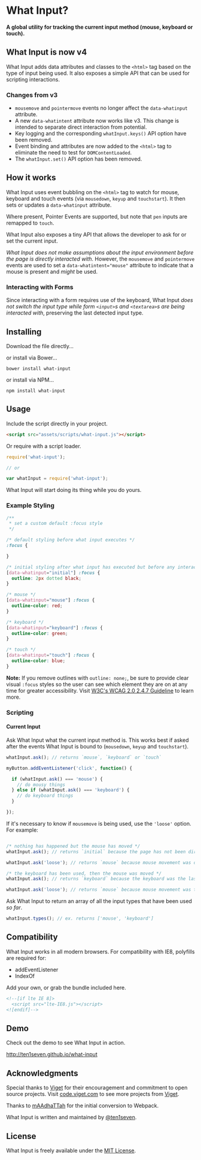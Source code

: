 # What Input?

__A global utility for tracking the current input method (mouse, keyboard or touch).__

## What Input is now v4

What Input adds data attributes and classes to the `<html>` tag based on the type of input being used. It also exposes a simple API that can be used for scripting interactions.

### Changes from v3

* `mousemove` and `pointermove` events no longer affect the `data-whatinput` attribute.
* A new `data-whatintent` attribute now works like v3. This change is intended to separate direct interaction from potential.
* Key logging and the corresponding `whatInput.keys()` API option have been removed.
* Event binding and attributes are now added to the `<html>` tag to eliminate the need to test for `DOMContentLoaded`.
* The `whatInput.set()` API option has been removed.

## How it works

What Input uses event bubbling on the `<html>` tag to watch for mouse, keyboard and touch events (via `mousedown`, `keyup` and `touchstart`). It then sets or updates a `data-whatinput` attribute.

Where present, Pointer Events are supported, but note that `pen` inputs are remapped to `touch`.

What Input also exposes a tiny API that allows the developer to ask for or set the current input.

_What Input does not make assumptions about the input environment before the page is directly interacted with._ However, the `mousemove` and `pointermove` events are used to set a `data-whatintent="mouse"` attribute to indicate that a mouse is present and _might_ be used.

### Interacting with Forms

Since interacting with a form requires use of the keyboard, What Input _does not switch the input type while form `<input>`s and `<textarea>`s are being interacted with_, preserving the last detected input type.

## Installing

Download the file directly...

or install via Bower...

```shell
bower install what-input
```

or install via NPM...

```shell
npm install what-input
```

## Usage

Include the script directly in your project.

```html
<script src="assets/scripts/what-input.js"></script>
```

Or require with a script loader.

```javascript
require('what-input');

// or

var whatInput = require('what-input');
```

What Input will start doing its thing while you do yours.

### Example Styling

```css
/**
 * set a custom default :focus style
 */

/* default styling before what input executes */
:focus {

}

/* initial styling after what input has executed but before any interaction */
[data-whatinput="initial"] :focus {
  outline: 2px dotted black;
}

/* mouse */
[data-whatinput="mouse"] :focus {
  outline-color: red;
}

/* keyboard */
[data-whatinput="keyboard"] :focus {
  outline-color: green;
}

/* touch */
[data-whatinput="touch"] :focus {
  outline-color: blue;
}
```
**Note:** If you remove outlines with `outline: none;`, be sure to provide clear visual `:focus` styles so the user can see which element they are on at any time for greater accessibility. Visit [W3C's WCAG 2.0 2.4.7 Guideline](https://www.w3.org/TR/UNDERSTANDING-WCAG20/navigation-mechanisms-focus-visible.html) to learn more.

### Scripting

#### Current Input

Ask What Input what the current input method is. This works best if asked after the events What Input is bound to (`mousedown`, `keyup` and `touchstart`).

```javascript
whatInput.ask(); // returns `mouse`, `keyboard` or `touch`

myButton.addEventListener('click', function() {

  if (whatInput.ask() === 'mouse') {
    // do mousy things
  } else if (whatInput.ask() === 'keyboard') {
    // do keyboard things
  }

});
```

If it's necessary to know if `mousemove` is being used, use the `'loose'` option. For example:

```javascript

/* nothing has happened but the mouse has moved */
whatInput.ask(); // returns `initial` because the page has not been directly interacted with

whatInput.ask('loose'); // returns `mouse` because mouse movement was detected

/* the keyboard has been used, then the mouse was moved */
whatInput.ask(); // returns `keyboard` because the keyboard was the last direct page interaction

whatInput.ask('loose'); // returns `mouse` because mouse movement was the most recent action detected
```

Ask What Input to return an array of all the input types that have been used _so far_.

```javascript
whatInput.types(); // ex. returns ['mouse', 'keyboard']
```

## Compatibility

What Input works in all modern browsers. For compatibility with IE8, polyfills are required for:

* addEventListener
* IndexOf

Add your own, or grab the bundle included here.

```html
<!--[if lte IE 8]>
  <script src="lte-IE8.js"></script>
<![endif]-->
```

## Demo

Check out the demo to see What Input in action.

http://ten1seven.github.io/what-input

## Acknowledgments

Special thanks to [Viget](http://viget.com/) for their encouragement and commitment to open source projects. Visit [code.viget.com](http://code.viget.com/) to see more projects from [Viget](http://viget.com).

Thanks to [mAAdhaTTah](https://github.com/mAAdhaTTah) for the initial conversion to Webpack.

What Input is written and maintained by [@ten1seven](https://github.com/ten1seven).

## License

What Input is freely available under the [MIT License](http://opensource.org/licenses/MIT).

